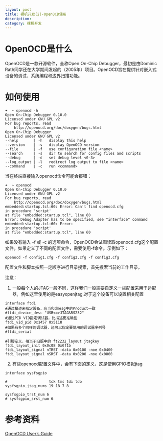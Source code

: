 ```yaml
---
layout: post
title: 裸机开发(2)-OpenOCD使用
description: 
category: 裸机开发
---
```

# OpenOCD是什么
OpenOCD是一款开源软件，全称Open On-Chip Debugger，最初是由Dominic Rath同学还在大学期间发起的（2005年）项目。OpenOCD旨在提供针对嵌入式设备的调试、系统编程和边界扫描功能。

# 如何使用
```
➜  ~ openocd -h
Open On-Chip Debugger 0.10.0
Licensed under GNU GPL v2
For bug reports, read
	http://openocd.org/doc/doxygen/bugs.html
Open On-Chip Debugger
Licensed under GNU GPL v2
--help       | -h	display this help
--version    | -v	display OpenOCD version
--file       | -f	use configuration file <name>
--search     | -s	dir to search for config files and scripts
--debug      | -d	set debug level <0-3>
--log_output | -l	redirect log output to file <name>
--command    | -c	run <command>
```
当在终端直接输入openocd命令可能会报错：
```
➜  ~ openocd
Open On-Chip Debugger 0.10.0
Licensed under GNU GPL v2
For bug reports, read
	http://openocd.org/doc/doxygen/bugs.html
embedded:startup.tcl:60: Error: Can't find openocd.cfg
in procedure 'script' 
at file "embedded:startup.tcl", line 60
Error: Debug Adapter has to be specified, see "interface" command
embedded:startup.tcl:60: Error: 
in procedure 'script' 
at file "embedded:startup.tcl", line 60
```

如果没有输入 -f 或 -c 的选项命令，OpenOCD会试图读取openocd.cfg这个配置文件。如果定义了不同的配置文件，需要使用-f命令。示例如下：
```
openocd -f config1.cfg -f config2.cfg -f config3.cfg
```
配置文件和脚本按照一定顺序进行目录搜索，首先搜索当前的工作目录。

注意：
1. 一般每个人的JTAG一般不同，这样我们一般需要自定义一些配置来用于适配器，例如这里使用的是easyopenjtag,对于这个设备可以设置相关配置

```
interface ftdi
#通过描述来指定设备，应当和dmesg中的Product一致
#ftdi_device_desc "USB<=>JTAG&RS232"
#通过PID VID指定调试器，比描述更准确些
ftdi_vid_pid 0x1457 0x5118
#如果有多个同样的调试器，还可以指定要使用的调试器序列号
#ftdi_serial
 
#引脚定义，相当于旧版中的 ft2232_layout jtagkey
ftdi_layout_init 0x0c08 0x0f1b
ftdi_layout_signal nTRST -data 0x0100 -noe 0x0400
ftdi_layout_signal nSRST -data 0x0200 -noe 0x0800
```
2. 有些openocd配置文件中，会有下面的定义，这是使用GPIO模拟jtag
```
interface sysfsgpio

#                   tck tms tdi tdo
sysfsgpio_jtag_nums 19 18 7 8

sysfsgpio_trst_num 6
# sysfsgpio_srst_num 6

```


# 参考资料
[OpenOCD User’s Guide](http://openocd.org/doc/html/index.html#toc-About-1)
